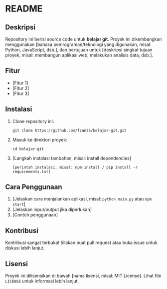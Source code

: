 # README

## Deskripsi

Repository ini berisi source code untuk **belajar git**. Proyek ini dikembangkan menggunakan [bahasa pemrograman/teknologi yang digunakan, misal: Python, JavaScript, dsb.], dan bertujuan untuk [deskripsi singkat tujuan proyek, misal: membangun aplikasi web, melakukan analisis data, dsb.].

## Fitur

- [Fitur 1]
- [Fitur 2]
- [Fitur 3]

## Instalasi

1. Clone repository ini:
   ```
   git clone https://github.com/fzan25/belajar-git.git
   ```
2. Masuk ke direktori proyek:
   ```
   cd belajar-git
   ```
3. [Langkah instalasi tambahan, misal: install dependencies]
   ```
   [perintah instalasi, misal: npm install / pip install -r requirements.txt]
   ```

## Cara Penggunaan

1. [Jelaskan cara menjalankan aplikasi, misal: `python main.py` atau `npm start`]
2. [Jelaskan input/output jika diperlukan]
3. [Contoh penggunaan]

## Kontribusi

Kontribusi sangat terbuka! Silakan buat pull request atau buka issue untuk diskusi lebih lanjut.

## Lisensi

Proyek ini dilisensikan di bawah [nama lisensi, misal: MIT License]. Lihat file `LICENSE` untuk informasi lebih lanjut.
